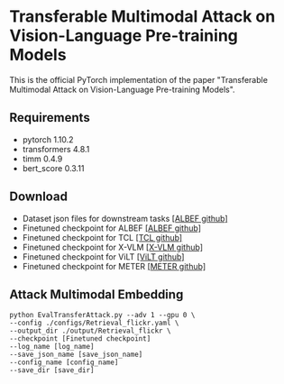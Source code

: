 # Transferable Multimodal Attack on Vision-Language Pre-training Models

This is the official PyTorch implementation of the paper "Transferable Multimodal Attack on Vision-Language Pre-training Models".

## Requirements
- pytorch 1.10.2
- transformers 4.8.1
- timm 0.4.9
- bert_score 0.3.11

## Download
- Dataset json files for downstream tasks [[ALBEF github]](https://github.com/salesforce/ALBEF)
- Finetuned checkpoint for ALBEF [[ALBEF github]](https://github.com/salesforce/ALBEF)
- Finetuned checkpoint for TCL [[TCL github]](https://github.com/uta-smile/TCL)
- Finetuned checkpoint for X-VLM [[X-VLM github]](https://github.com/zengyan-97/X-VLM)
- Finetuned checkpoint for ViLT [[ViLT github]](https://github.com/dandelin/ViLT)
- Finetuned checkpoint for METER [[METER github]](https://github.com/zdou0830/METER)

## Attack Multimodal Embedding
```
python EvalTransferAttack.py --adv 1 --gpu 0 \
--config ./configs/Retrieval_flickr.yaml \
--output_dir ./output/Retrieval_flickr \
--checkpoint [Finetuned checkpoint]
--log_name [log_name]
--save_json_name [save_json_name]
--config_name [config_name]
--save_dir [save_dir]
```
